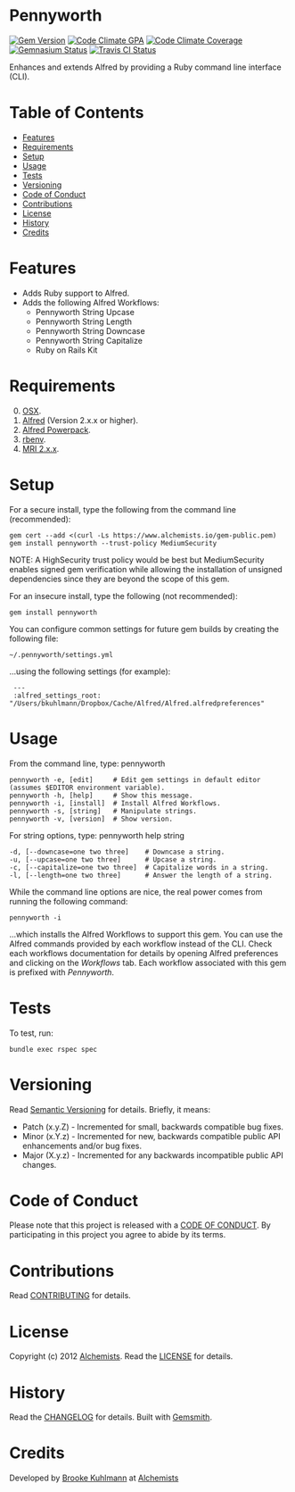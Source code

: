 # Pennyworth

[![Gem Version](https://badge.fury.io/rb/pennyworth.svg)](http://badge.fury.io/rb/pennyworth)
[![Code Climate GPA](https://codeclimate.com/github/bkuhlmann/pennyworth.svg)](https://codeclimate.com/github/bkuhlmann/pennyworth)
[![Code Climate Coverage](https://codeclimate.com/github/bkuhlmann/pennyworth/coverage.svg)](https://codeclimate.com/github/bkuhlmann/pennyworth)
[![Gemnasium Status](https://gemnasium.com/bkuhlmann/pennyworth.svg)](https://gemnasium.com/bkuhlmann/pennyworth)
[![Travis CI Status](https://secure.travis-ci.org/bkuhlmann/pennyworth.svg)](http://travis-ci.org/bkuhlmann/pennyworth)

Enhances and extends Alfred by providing a Ruby command line interface (CLI).

<!-- START doctoc generated TOC please keep comment here to allow auto update -->
<!-- DON'T EDIT THIS SECTION, INSTEAD RE-RUN doctoc TO UPDATE -->
# Table of Contents

- [Features](#features)
- [Requirements](#requirements)
- [Setup](#setup)
- [Usage](#usage)
- [Tests](#tests)
- [Versioning](#versioning)
- [Code of Conduct](#code-of-conduct)
- [Contributions](#contributions)
- [License](#license)
- [History](#history)
- [Credits](#credits)

<!-- END doctoc generated TOC please keep comment here to allow auto update -->

# Features

- Adds Ruby support to Alfred.
- Adds the following Alfred Workflows:
    - Pennyworth String Upcase
    - Pennyworth String Length
    - Pennyworth String Downcase
    - Pennyworth String Capitalize
    - Ruby on Rails Kit

# Requirements

0. [OSX](http://www.apple.com/osx).
0. [Alfred](http://www.alfredapp.com) (Version 2.x.x or higher).
0. [Alfred Powerpack](http://www.alfredapp.com/purchase).
0. [rbenv](https://github.com/sstephenson/rbenv).
0. [MRI 2.x.x](http://www.ruby-lang.org).

# Setup

For a secure install, type the following from the command line (recommended):

    gem cert --add <(curl -Ls https://www.alchemists.io/gem-public.pem)
    gem install pennyworth --trust-policy MediumSecurity

NOTE: A HighSecurity trust policy would be best but MediumSecurity enables signed gem verification while
allowing the installation of unsigned dependencies since they are beyond the scope of this gem.

For an insecure install, type the following (not recommended):

    gem install pennyworth

You can configure common settings for future gem builds by creating the following file:

    ~/.pennyworth/settings.yml

...using the following settings (for example):

     ---
     :alfred_settings_root: "/Users/bkuhlmann/Dropbox/Cache/Alfred/Alfred.alfredpreferences"

# Usage

From the command line, type: pennyworth

    pennyworth -e, [edit]     # Edit gem settings in default editor (assumes $EDITOR environment variable).
    pennyworth -h, [help]     # Show this message.
    pennyworth -i, [install]  # Install Alfred Workflows.
    pennyworth -s, [string]   # Manipulate strings.
    pennyworth -v, [version]  # Show version.

For string options, type: pennyworth help string

    -d, [--downcase=one two three]    # Downcase a string.
    -u, [--upcase=one two three]      # Upcase a string.
    -c, [--capitalize=one two three]  # Capitalize words in a string.
    -l, [--length=one two three]      # Answer the length of a string.

While the command line options are nice, the real power comes from running the following command:

    pennyworth -i

...which installs the Alfred Workflows to support this gem. You can use the Alfred commands
provided by each workflow instead of the CLI. Check each workflows documentation for details by
opening Alfred preferences and clicking on the _Workflows_ tab. Each workflow associated with this
gem is prefixed with _Pennyworth_.

# Tests

To test, run:

    bundle exec rspec spec

# Versioning

Read [Semantic Versioning](http://semver.org) for details. Briefly, it means:

- Patch (x.y.Z) - Incremented for small, backwards compatible bug fixes.
- Minor (x.Y.z) - Incremented for new, backwards compatible public API enhancements and/or bug fixes.
- Major (X.y.z) - Incremented for any backwards incompatible public API changes.

# Code of Conduct

Please note that this project is released with a [CODE OF CONDUCT](CODE_OF_CONDUCT.md). By participating in this project
you agree to abide by its terms.

# Contributions

Read [CONTRIBUTING](CONTRIBUTING.md) for details.

# License

Copyright (c) 2012 [Alchemists](https://www.alchemists.io).
Read the [LICENSE](LICENSE.md) for details.

# History

Read the [CHANGELOG](CHANGELOG.md) for details.
Built with [Gemsmith](https://github.com/bkuhlmann/gemsmith).

# Credits

Developed by [Brooke Kuhlmann](https://www.alchemists.io) at [Alchemists](https://www.alchemists.io)

